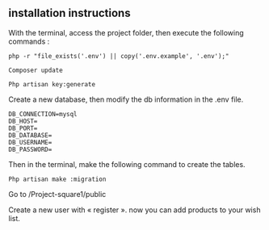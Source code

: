 
## installation instructions

With the terminal, access the project folder, then execute the following commands :

`php -r "file_exists('.env') || copy('.env.example', '.env');"`

`Composer update`

`Php artisan key:generate`


Create a new database, then modify the db information in the .env file.

```
DB_CONNECTION=mysql
DB_HOST=
DB_PORT=
DB_DATABASE= 
DB_USERNAME= 
DB_PASSWORD=
```

Then in the terminal, make the following command to create the tables.

`Php artisan make :migration`

Go to /Project-square1/public

Create a new user with « register ».
now you can add products to your wish list.
